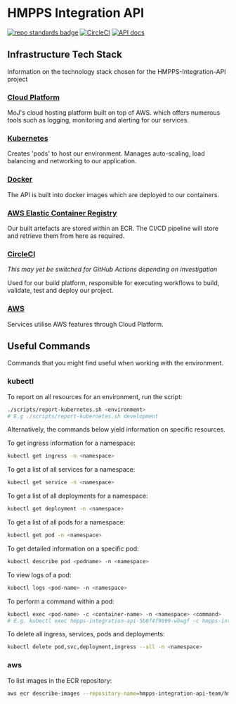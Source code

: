 # HMPPS Integration API

[![repo standards badge](https://img.shields.io/badge/dynamic/json?color=blue&style=flat&logo=github&label=MoJ%20Compliant&query=%24.result&url=https%3A%2F%2Foperations-engineering-reports.cloud-platform.service.justice.gov.uk%2Fapi%2Fv1%2Fcompliant_public_repositories%2Fhmpps-integration-api)](https://operations-engineering-reports.cloud-platform.service.justice.gov.uk/public-github-repositories.html#hmpps-integration-api "Link to report")
[![CircleCI](https://circleci.com/gh/ministryofjustice/hmpps-integration-api/tree/main.svg?style=svg)](https://circleci.com/gh/ministryofjustice/hmpps-integration-api)
[![API docs](https://img.shields.io/badge/API_docs_-view-85EA2D.svg?logo=swagger)](https://hmpps-integration-api-development.apps.live.cloud-platform.service.justice.gov.uk/swagger-ui/index.html)

## Infrastructure Tech Stack
Information on the technology stack chosen for the HMPPS-Integration-API project

### [Cloud Platform](https://user-guide.cloud-platform.service.justice.gov.uk/#cloud-platform-user-guide)
MoJ's cloud hosting platform built on top of AWS. which offers numerous tools such as logging, monitoring and alerting for our services.

### [Kubernetes](https://kubernetes.io/docs/home/)
Creates 'pods' to host our environment. Manages auto-scaling, load balancing and networking to our application.

### [Docker](https://www.docker.com/)
The API is built into docker images which are deployed to our containers.

### [AWS Elastic Container Registry](https://aws.amazon.com/ecr/)
Our built artefacts are stored within an ECR. The CI/CD pipeline will store and retrieve them from here as required.

### [CircleCI](https://circleci.com/developer)
_This may yet be switched for GitHub Actions depending on investigation_

Used for our build platform, responsible for executing workflows to build, validate, test and deploy our project.

### [AWS](https://aws.amazon.com/)
Services utilise AWS features through Cloud Platform.

## Useful Commands
Commands that you might find useful when working with the environment.

### kubectl

To report on all resources for an environment, run the script:
```bash
./scripts/report-kubernetes.sh <environment>
# E.g ./scripts/report-kubernetes.sh development
```

Alternatively, the commands below yield information on specific resources.

To get ingress information for a namespace:
```bash
kubectl get ingress -n <namespace>
```

To get a list of all services for a namespace:
```bash
kubectl get service -n <namespace>
```

To get a list of all deployments for a namespace:
```bash
kubectl get deployment -n <namespace>
```

To get a list of all pods for a namespace:
```bash
kubectl get pod -n <namespace>
```

To get detailed information on a specific pod:
```bash
kubectl describe pod <podname> -n <namespace>
```

To view logs of a pod:
```bash
kubectl logs <pod-name> -n <namespace>
```

To perform a command within a pod:
```bash
kubectl exec <pod-name> -c <container-name> -n <namespace> <command>
# E.g. kubectl exec hmpps-integration-api-5b8f4f9699-wbwgf -c hmpps-integration-api -n hmpps-integration-api-development -- curl http://localhost:8080/
```

To delete all ingress, services, pods and deployments:
```bash
kubectl delete pod,svc,deployment,ingress --all -n <namespace>
```

### aws

To list images in the ECR repository:
```bash
aws ecr describe-images --repository-name=hmpps-integration-api-team/hmpps-integration-api-<environment>-ecr
```
